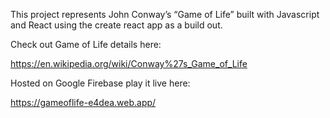 This project represents John Conway’s “Game of Life” built with Javascript and React using the create react app as a build out.

Check out Game of Life details here:

https://en.wikipedia.org/wiki/Conway%27s_Game_of_Life

Hosted on Google Firebase play it live here: 

https://gameoflife-e4dea.web.app/
